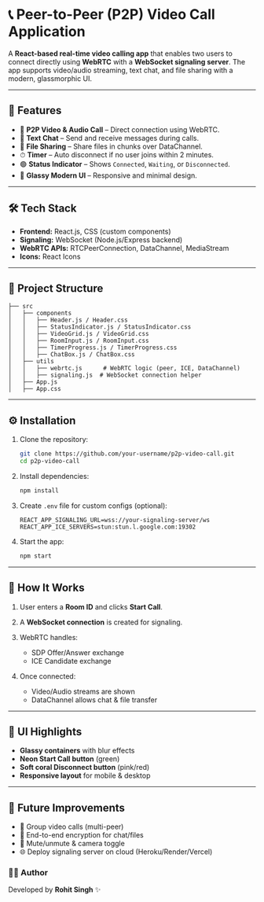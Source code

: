 # 📞 Peer-to-Peer (P2P) Video Call Application

A **React-based real-time video calling app** that enables two users to connect directly using **WebRTC** with a **WebSocket signaling server**. The app supports video/audio streaming, text chat, and file sharing with a modern, glassmorphic UI.

---

## 🚀 Features

* 🎥 **P2P Video & Audio Call** – Direct connection using WebRTC.
* 💬 **Text Chat** – Send and receive messages during calls.
* 📂 **File Sharing** – Share files in chunks over DataChannel.
* ⏱ **Timer** – Auto disconnect if no user joins within 2 minutes.
* 🟢 **Status Indicator** – Shows `Connected`, `Waiting`, or `Disconnected`.
* 🎨 **Glassy Modern UI** – Responsive and minimal design.

---

## 🛠 Tech Stack

* **Frontend:** React.js, CSS (custom components)
* **Signaling:** WebSocket (Node.js/Express backend)
* **WebRTC APIs:** RTCPeerConnection, DataChannel, MediaStream
* **Icons:** React Icons

---

## 📂 Project Structure

```
├── src
│   ├── components
│   │   ├── Header.js / Header.css
│   │   ├── StatusIndicator.js / StatusIndicator.css
│   │   ├── VideoGrid.js / VideoGrid.css
│   │   ├── RoomInput.js / RoomInput.css
│   │   ├── TimerProgress.js / TimerProgress.css
│   │   ├── ChatBox.js / ChatBox.css 
│   ├── utils
│   │   ├── webrtc.js      # WebRTC logic (peer, ICE, DataChannel)
│   │   ├── signaling.js  # WebSocket connection helper
│   ├── App.js
│   ├── App.css
```

---

## ⚙️ Installation

1. Clone the repository:

   ```bash
   git clone https://github.com/your-username/p2p-video-call.git
   cd p2p-video-call
   ```

2. Install dependencies:

   ```bash
   npm install
   ```

3. Create `.env` file for custom configs (optional):

   ```env
   REACT_APP_SIGNALING_URL=wss://your-signaling-server/ws
   REACT_APP_ICE_SERVERS=stun:stun.l.google.com:19302
   ```

4. Start the app:

   ```bash
   npm start
   ```

---

## 📡 How It Works

1. User enters a **Room ID** and clicks **Start Call**.
2. A **WebSocket connection** is created for signaling.
3. WebRTC handles:

   * SDP Offer/Answer exchange
   * ICE Candidate exchange
4. Once connected:

   * Video/Audio streams are shown
   * DataChannel allows chat & file transfer

---

## 🎨 UI Highlights

* **Glassy containers** with blur effects
* **Neon Start Call button** (green)
* **Soft coral Disconnect button** (pink/red)
* **Responsive layout** for mobile & desktop

---

## 🔮 Future Improvements

* 📱 Group video calls (multi-peer)
* 🔐 End-to-end encryption for chat/files
* 🎤 Mute/unmute & camera toggle
* 🌐 Deploy signaling server on cloud (Heroku/Render/Vercel)


### 👨‍💻 Author

Developed by **Rohit Singh** ✨
